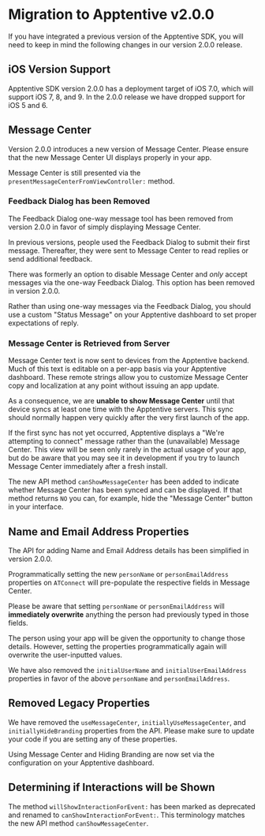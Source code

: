 # Migration to Apptentive v2.0.0

If you have integrated a previous version of the Apptentive SDK, you will need to keep in mind the following changes in our version 2.0.0 release.

## iOS Version Support

Apptentive SDK version 2.0.0 has a deployment target of iOS 7.0, which will support iOS 7, 8, and 9. In the 2.0.0 release we have dropped support for iOS 5 and 6. 

## Message Center

Version 2.0.0 introduces a new version of Message Center. Please ensure that the new Message Center UI displays properly in your app.

Message Center is still presented via the `presentMessageCenterFromViewController:` method.

### Feedback Dialog has been Removed

The Feedback Dialog one-way message tool has been removed from version 2.0.0 in favor of simply displaying Message Center. 

In previous versions, people used the Feedback Dialog to submit their first message. Thereafter, they were sent to Message Center to read replies or send additional feedback.

There was formerly an option to disable Message Center and *only* accept messages via the one-way Feedback Dialog. This option has been removed in version 2.0.0.

Rather than using one-way messages via the Feedback Dialog, you should use a custom "Status Message" on your Apptentive dashboard to set proper expectations of reply.

### Message Center is Retrieved from Server

Message Center text is now sent to devices from the Apptentive backend. Much of this text is editable on a per-app basis via your Apptentive dashboard. These remote strings allow you to customize Message Center copy and localization at any point without issuing an app update.

As a consequence, we are **unable to show Message Center** until that device syncs at least one time with the Apptentive servers. This sync should normally happen very quickly after the very first launch of the app.

If the first sync has not yet occurred, Apptentive displays a "We're attempting to connect" message rather than the (unavailable) Message Center. This view will be seen only rarely in the actual usage of your app, but do be aware that you may see it in development if you try to launch Message Center immediately after a fresh install.

The new API method `canShowMessageCenter` has been added to indicate whether Message Center has been synced and can be displayed. If that method returns `NO` you can, for example, hide the "Message Center" button in your interface.

## Name and Email Address Properties

The API for adding Name and Email Address details has been simplified in version 2.0.0.

Programmatically setting the new `personName` or `personEmailAddress` properties on `ATConnect` will pre-populate the respective fields in Message Center.

Please be aware that setting `personName` or `personEmailAddress` will **immediately overwrite** anything the person had previously typed in those fields.

The person using your app will be given the opportunity to change those details. However, setting the properties programmatically again will overwrite the user-inputted values. 

We have also removed the `initialUserName` and `initialUserEmailAddress` properties in favor of the above `personName` and `personEmailAddress`.

## Removed Legacy Properties

We have removed the `useMessageCenter`, `initiallyUseMessageCenter`, and `initiallyHideBranding` properties from the API. Please make sure to update your code if you are setting any of these properties.

Using Message Center and Hiding Branding are now set via the configuration on your Apptentive dashboard.

## Determining if Interactions will be Shown

The method `willShowInteractionForEvent:` has been marked as deprecated and renamed to `canShowInteractionForEvent:`. This terminology matches the new API method `canShowMessageCenter`.
